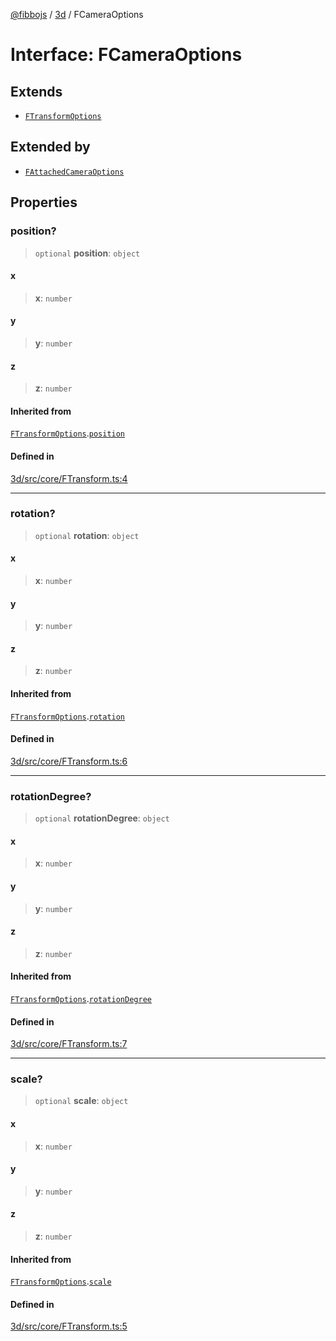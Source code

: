 [@fibbojs](/api/index) / [3d](/api/3d) / FCameraOptions

# Interface: FCameraOptions

## Extends

- [`FTransformOptions`](FTransformOptions.md)

## Extended by

- [`FAttachedCameraOptions`](FAttachedCameraOptions.md)

## Properties

### position?

> `optional` **position**: `object`

#### x

> **x**: `number`

#### y

> **y**: `number`

#### z

> **z**: `number`

#### Inherited from

[`FTransformOptions`](FTransformOptions.md).[`position`](FTransformOptions.md#position)

#### Defined in

[3d/src/core/FTransform.ts:4](https://github.com/fibbojs/fibbo/blob/c87e9de577b4352e4b6a8336cf19cf678868439d/packages/3d/src/core/FTransform.ts#L4)

***

### rotation?

> `optional` **rotation**: `object`

#### x

> **x**: `number`

#### y

> **y**: `number`

#### z

> **z**: `number`

#### Inherited from

[`FTransformOptions`](FTransformOptions.md).[`rotation`](FTransformOptions.md#rotation)

#### Defined in

[3d/src/core/FTransform.ts:6](https://github.com/fibbojs/fibbo/blob/c87e9de577b4352e4b6a8336cf19cf678868439d/packages/3d/src/core/FTransform.ts#L6)

***

### rotationDegree?

> `optional` **rotationDegree**: `object`

#### x

> **x**: `number`

#### y

> **y**: `number`

#### z

> **z**: `number`

#### Inherited from

[`FTransformOptions`](FTransformOptions.md).[`rotationDegree`](FTransformOptions.md#rotationdegree)

#### Defined in

[3d/src/core/FTransform.ts:7](https://github.com/fibbojs/fibbo/blob/c87e9de577b4352e4b6a8336cf19cf678868439d/packages/3d/src/core/FTransform.ts#L7)

***

### scale?

> `optional` **scale**: `object`

#### x

> **x**: `number`

#### y

> **y**: `number`

#### z

> **z**: `number`

#### Inherited from

[`FTransformOptions`](FTransformOptions.md).[`scale`](FTransformOptions.md#scale)

#### Defined in

[3d/src/core/FTransform.ts:5](https://github.com/fibbojs/fibbo/blob/c87e9de577b4352e4b6a8336cf19cf678868439d/packages/3d/src/core/FTransform.ts#L5)
